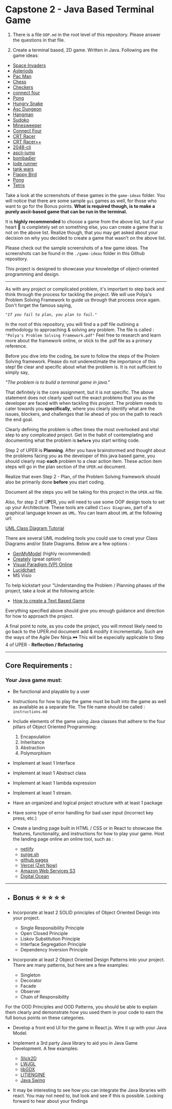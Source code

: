 # Capstone 2 - Java Based Terminal Game


1. There is a file <code>OOP.md</code> in the root level of this repository.  Please answer the questions in that file.

2. Create a terminal based, 2D game.  Written in Java.  Following are the game ideas:
* [Space Invaders](https://www.andoverpatio.co.uk/21/space-invaders/)
* [Asteriods](https://arcade.ly/games/asteroids/)
* [Pac Man](https://pacman.live/play.html)
* [Chess](https://cardgames.io/chess/)
* [Checkers](https://www.247checkers.com/)
* [connect four](https://www.mathsisfun.com/games/connect4.html)
* [Pong](https://playpong.net/)
* [Hungry Snake](https://www.mathsisfun.com/games/snake.html)
* [Asc Dungeon](https://www.youtube.com/watch?v=MSxYgPZyNdM)
* [Hangman](https://hangmanwordgame.com/?fca=1&success=0#/)
* [Sudoko](https://sudoku.game/)
* [Minesweeper](https://cardgames.io/minesweeper/)
* [Connect Four](https://www.mathsisfun.com/games/connect4.html)
* [CRT Racer](https://kronbits.itch.io/crt-racer) 
* [CRT Racer++](https://www.ultimateracing2d.com/) 
* [2048-cli](https://play2048.co/)
* [ascii-jump](https://delightlylinux.wordpress.com/2015/04/06/asciijump-the-ski-jumping-terminal-game/)
* [bombadier](https://www.youtube.com/watch?v=ybTfXN9ywNM)
* [lode runner](http://loderunnerwebgame.com/game/)
* [tank wars](https://playclassic.games/games/strategy-dos-games-online/play-tank-wars-online/play/)
* [Flappy Bird](https://flappybird.io/)
* [Pong](https://pong-2.com/)
* [Tetris ](https://tetris.com/games-content/sanrio01/index-mobile.php)
  
Take a look at the screenshots of these games in the <code>game-ideas</code> folder.  You will notice that there are some sample <code>gui</code> games as well, for those who want to go for the Bonus points.  **What is required though, is to make a purely ascii-based game that can be run in the terminal.**

It is **highly recommended** to choose a game from the above list, but if your heart :yellow_heart: is completely set on something else, you can create a game that is not on the above list.  Realize though, that you may get asked about your decision on why you decided to create a game that wasn't on the above list.

Please check out the sample screenshots of a few game ideas.  The screenshots can be found in the <code>./game-ideas</code> folder in this Github repository.  

This project is designed to showcase your knowledge of object-oriented programming and design.

***************************************************************

As with any project or complicated problem, it's important to step back and think through the process for tackling the project.  We will use Polya's Problem Solving Framework to guide us through that process once again.  Don't forget the famous saying, 

<code><i>"If you fail to plan, you plan to fail."</i></code>

In the root of this repository, you will find a a pdf file outlining a methodology to approaching & solving any problem.  The file is called : <code>"Polya's Problem Solving Framework.pdf"</code>  Feel free to research and learn more about the framework online, or stick to the .pdf file as a primary reference.

Before you dive into the coding, be sure to follow the steps of the Prolem Solving framework.  Please do not underestimate the importance of this step!  Be clear and specific about what the problem is.  It is not sufficient to simply say, 

<i>"The problem is to build a terminal game in java."</i>

That definitely is the core assignment, but it is not specific.  The above statement does not clearly spell out the exact problems that you as the developer are faced with when tackling this project.  The problem needs to cater towards you **specifically**, where you clearly identify what are the issues, blockers, and challenges that lie ahead of you on the path to reach the end goal.  

Clearly defining the problem is often times the most overlooked and vital step to any complicated project.  Get in the habit of contemplating and documenting what the problem is <code><strong>before</strong></code> you start writing code.  

Step 2 of UPER is <strong>Planning</strong>.  After you have brainstormed and thought about the problems facing you as the developer of this java based game, you should clearly map <strong>each</strong> problem to a clear action item.  These action item steps will go in the plan section of the <code>UPER.md</code> document.  

Realize that even Step 2 - Plan, of the Problem Solving framework should also be primarily done <strong>before</strong> you start coding.  

Document all the steps you will be taking for this project in the <code>UPER.md</code> file.  

Also, for step 2 of U<strong>P</strong>ER, you will need to use some OOP design tools to set up your Architecture.  These tools are called <code>Class Diagrams</code>, part of a graphical language known as <code>UML</code>.  You can learn about <code>UML</code> at the following url:

[UML Class Diagram Tutorial](https://www.lucidchart.com/pages/uml-class-diagram#discovery__top)

There are several UML modeling tools you could use to creat your Class Diagrams and/or State Diagrams.  Below are a few options : 

- [GenMyModel](https://app.genmymodel.com/) (highly recommended)
- [Creately](https://creately.com/diagram-type/class-diagram) (great option)
- [Visual Paradigm (VP) Online](https://online.visual-paradigm.com/diagrams/solutions/free-class-diagram-tool/)
- [Lucidchart](https://www.lucidchart.com/)
- MS Visio

To help kickstart your "Understanding the Problem / Planning phases of the project, take a look at the following article:

- [How to create a Text Based Game](https://levelskip.com/classic/Make-a-Text-Based-Game)

Everything specified above should give you enough guidance and direction for how to approach the project.  

A final point to note, as you code the project, you will mmost likely need to go back to the UPER.md document add & modify it incrementally.  Such are the ways of the Agile Dev Ninja.🕶 This will be especially applicable to  Step 4 of UPER - **Reflection / Refactoring**

***************************************************************
<h2>Core Requirements :</h2> 

<h3>Your Java game must:</h3>

- Be functional and playable by a user
- Instructions for how to play the game must be built into the game as well as available as a separate file.  The file name should be called : <code>instructions.md</code>

- Include elements of the game using Java classes that adhere to the four pillars of Object Oriented Programming: 
  
  1.  Encapsulation
  2.  Inheritance
  3.  Abstraction
  4.  Polymorphism 

- Implement at least 1 Interface
- Implement at least 1 Abstract class
- Implement at least 1 lambda expression
- Implement at least 1 stream.
- Have an organized and logical project structure with at least 1 package
- Have some type of error handling for bad user input (incorrect key press, etc.)

- Create a landing page built in HTML / CSS or in React to showcase the features, functionality, and instructions for how to play your game.  Host the landing page online an online tool, such as : 
  - [netlify](https://www.netlify.com/)
  - [surge.sh](https://surge.sh/)
  - [github pages](https://pages.github.com/)
  - [Vercel (Zeit Now)](https://vercel.com/)
  - [Amazon Web Services S3](https://aws.amazon.com/)
  - [Digital Ocean](https://try.digitalocean.com/developerbrand/?_dkitrig=Cloud)


****************************************************************
* <h2>Bonus ⭐️ ⭐️ ⭐️ ⭐️ ⭐️</h2>
* Incorporate at least 2 SOLID principles of Object Oriented Design into your project.  

  * Single Responsibility Principle
  * Open Closed Principle
  * Liskov Substitution Principle
  * Interface Segregation Principle
  * Dependency Inversion Principle

* Incorporate at least 2 Object Oriented Design Patterns into your project.  There are many patterns, but here are a few examples:
  
  * Singleton
  * Decorator
  * Facade
  * Observer
  * Chain of Responsibility

For the OOD Principles and OOD Patterns, you should be able to explain them clearly and demonstrate how you used them in your code to earn the full bonus points on these categories.

* Develop a front end UI for the game in React.js.  Wire it up with your Java Model.
  
* Implement a 3rd party Java library to aid you in Java Game Development.  A few examples:
  * [Slick2D](http://slick.ninjacave.com/)
  * [LWJGL](https://www.lwjgl.org/)
  * [libGDX](https://libgdx.badlogicgames.com/)
  * [LITIENGINE](https://litiengine.com/)
  * [Java Swing](https://docs.oracle.com/javase/tutorial/uiswing/)
  
* It may be interesting to see how you can integrate the Java libraries with react.  You may not need to, but look and see if this is possible.  Looking forward to hear about your findings
